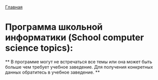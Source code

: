[Главная](https://dmitriysidyakin.github.io/CSharp-Tutorials/)

# Программа школьной информатики (School computer science topics):

** В программе могут не встречаться все темы или она может быть больше чем требует учебное заведение. Для получения конкретных данных обратитесь в учебное заведение. **